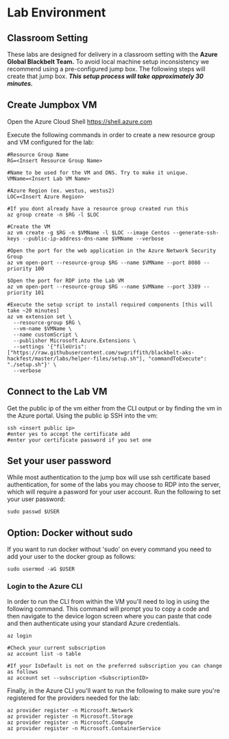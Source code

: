 # Lab Environment

## Classroom Setting

These labs are designed for delivery in a classroom setting with the **Azure Global Blackbelt Team.** To avoid local machine setup inconsistency we recommend using a pre-configured jump box. The following steps will create that jump box. ***This setup process will take approximately 30 minutes.***

## Create Jumpbox VM
Open the Azure Cloud Shell
https://shell.azure.com

Execute the following commands in order to create a new resource group and VM configured for the lab:
```
#Resource Group Name
RG=<Insert Resource Group Name>

#Name to be used for the VM and DNS. Try to make it unique.
VMName=<Insert Lab VM Name>

#Azure Region (ex. westus, westus2)
LOC=<Insert Azure Region>

#If you dont already have a resource group created run this
az group create -n $RG -l $LOC

#Create the VM
az vm create -g $RG -n $VMName -l $LOC --image Centos --generate-ssh-keys --public-ip-address-dns-name $VMName --verbose

#Open the port for the web application in the Azure Network Security Group
az vm open-port --resource-group $RG --name $VMName --port 8080 --priority 100

$Open the port for RDP into the Lab VM
az vm open-port --resource-group $RG --name $VMName --port 3389 --priority 101

#Execute the setup script to install required components [this will take ~20 minutes]
az vm extension set \
  --resource-group $RG \
  --vm-name $VMName \
  --name customScript \
  --publisher Microsoft.Azure.Extensions \
  --settings '{"fileUris": ["https://raw.githubusercontent.com/swgriffith/blackbelt-aks-hackfest/master/labs/helper-files/setup.sh"], "commandToExecute": "./setup.sh"}' \
  --verbose

```

## Connect to the Lab VM
Get the public ip of the vm either from the CLI output or by finding the vm in the Azure portal. Using the public ip SSH into the vm:

```
ssh <insert public ip>
#enter yes to accept the certificate add
#enter your certificate password if you set one
```

## Set your user password
While most authentication to the jump box will use ssh certificate based authentication, for some of the labs you may choose to RDP into the server, which will require a pasword for your user account. Run the following to set your user password:

```
sudo passwd $USER
```

## Option: Docker without sudo
If you want to run docker without 'sudo' on every command you need to add your user to the docker group as follows:

```
sudo usermod -aG $USER 
```

### Login to the Azure CLI
In order to run the CLI from within the VM you'll need to log in using the following command. This command will prompt you to copy a code and then navigate to the device logon screen where you can paste that code and then authenticate using your standard Azure credentials.

```
az login

#Check your current subscription
az account list -o table

#If your IsDefault is not on the preferred subscription you can change as follows
az account set --subscription <SubscriptionID>
```

Finally, in the Azure CLI you'll want to run the following to make sure you're registered for the providers needed for the lab:

```
az provider register -n Microsoft.Network
az provider register -n Microsoft.Storage
az provider register -n Microsoft.Compute
az provider register -n Microsoft.ContainerService
```

